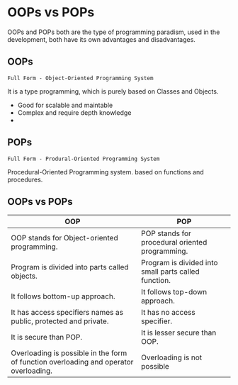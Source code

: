 # OOPs vs POPs

OOPs and POPs both are the type of programming paradism, used in the development, both have its own advantages and disadvantages.

## OOPs

`Full Form - Object-Oriented Programming System`

It is a type programming, which is purely based on Classes and Objects.

- Good for scalable and maintable
- Complex and require depth knowledge
- 

## POPs

`Full Form - Produral-Oriented Programming System`

Procedural-Oriented Programming system. based on functions and procedures.

## OOPs vs POPs

| OOP                                                              | POP                                                  |
| ---------------------------------------------------------------- | ---------------------------------------------------- |
| OOP stands for Object-oriented programming.                      | POP stands for procedural oriented programming.      |
| Program is divided into parts called objects.                    | Program is divided into small parts called function. |
| It follows bottom-up approach.                                   | It follows top-down approach.                        |
| It has access specifiers names as public, protected and private. | It has no access specifier.                          |
| It is secure than POP.                                           | It is lesser secure than OOP.                        |
| Overloading is possible in the form of function overloading and operator overloading. | Overloading is not possible | Example of Object-Oriented Programming languages are: C++, Java, Python, VB.NET, C#.NET, JavaScript | Example of Procedure Oriented Programming languages are: C, FORTRAN, Pascal.|
